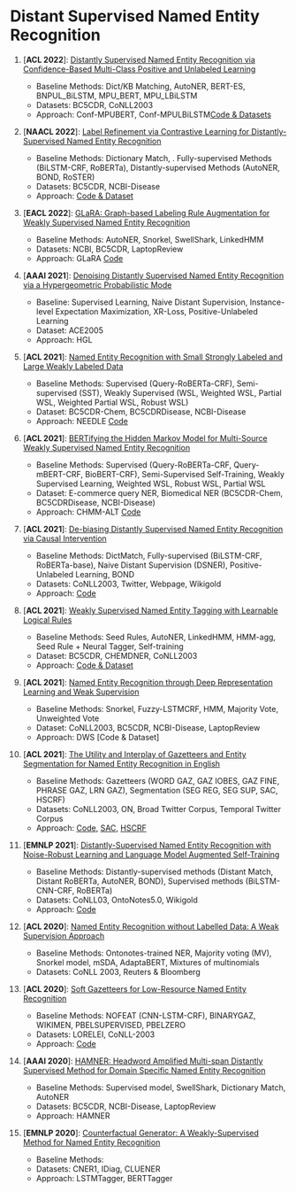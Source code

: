 # Distant Supervised Named Entity Recognition

1. [**ACL 2022**]: [Distantly Supervised Named Entity Recognition via Confidence-Based Multi-Class Positive and Unlabeled Learning](https://aclanthology.org/2022.acl-long.498/)
	- Baseline Methods: Dict/KB Matching, AutoNER, BERT-ES, BNPUL\_BiLSTM, MPU\_BERT, MPU\_LBiLSTM
	- Datasets: BC5CDR, CoNLL2003
	- Approach: Conf-MPUBERT, Conf-MPULBiLSTM[Code & Datasets](https://github.com/kangISU/Conf-MPU-DS-NER)
	
2. [**NAACL 2022**]: [Label Refinement via Contrastive Learning for Distantly-Supervised Named Entity Recognition](https://aclanthology.org/2022.findings-naacl.203/)
	- Baseline Methods: Dictionary Match, . Fully-supervised Methods (BiLSTM-CRF, RoBERTa), Distantly-supervised Methods (AutoNER, BOND, RoSTER)	
	- Datasets: BC5CDR, NCBI-Disease
	- Approach: [Code & Dataset](https://github.com/yinghy18/CReDEL)
	
3. [**EACL 2022**]: [GLaRA: Graph-based Labeling Rule Augmentation for Weakly Supervised Named Entity Recognition](https://aclanthology.org/2021.eacl-main.318.pdf)
	- Baseline Methods: AutoNER, Snorkel, SwellShark, LinkedHMM	
	- Datasets: NCBI, BC5CDR, LaptopReview
	- Approach: GLaRA [Code](https://github.com/zhaoxy92/GLaRA)
	
4. [**AAAI 2021**]: [Denoising Distantly Supervised Named Entity Recognition via a Hypergeometric Probabilistic Mode](https://ojs.aaai.org/index.php/AAAI/article/view/17702/17509)
	- Baseline: Supervised Learning, Naive Distant Supervision, Instance-level Expectation Maximization, XR-Loss, Positive-Unlabeled Learning	
	- Dataset: ACE2005
	- Approach: HGL
		
5. [**ACL 2021**]: [Named Entity Recognition with Small Strongly Labeled and Large Weakly Labeled Data](https://aclanthology.org/2021.acl-long.140.pdf)
	- Baseline Methods: Supervised (Query-RoBERTa-CRF), Semi-supervised (SST), Weakly Supervised (WSL, Weighted WSL, Partial WSL, Weighted Partial WSL, Robust WSL)	
	- Dataset: BC5CDR-Chem, BC5CDRDisease, NCBI-Disease
	- Approach: NEEDLE [Code](https://github.com/amzn/amazon-weak-ner-needle)
	
6. [**ACL 2021**]: [BERTifying the Hidden Markov Model for Multi-Source Weakly Supervised Named Entity Recognition](https://aclanthology.org/2021.acl-long.482.pdf)
	- Baseline Methods: Supervised (Query-RoBERTa-CRF, Query-mBERT-CRF, BioBERT-CRF), Semi-Supervised Self-Training, Weakly Supervised Learning, Weighted WSL, Robust WSL, Partial WSL
	- Dataset: E-commerce query NER, Biomedical NER (BC5CDR-Chem, BC5CDRDisease, NCBI-Disease)
	- Approach: CHMM-ALT [Code](https://github.com/Yinghao-Li/CHMM-ALT)
	
7. [**ACL 2021**]: [De-biasing Distantly Supervised Named Entity Recognition via Causal Intervention](https://aclanthology.org/2021.acl-long.371.pdf)
	- Baseline Methods: DictMatch, Fully-supervised (BiLSTM-CRF, RoBERTa-base), Naive Distant Supervision (DSNER), Positive-Unlabeled Learning, BOND	
	- Datasets: CoNLL2003, Twitter, Webpage, Wikigold
	- Approach: [Code](https://github.com/zwkatgithub/DSCAU)
	
8. [**ACL 2021**]: [Weakly Supervised Named Entity Tagging with Learnable Logical Rules](https://arxiv.org/abs/2107.02282)
	- Baseline Methods: Seed Rules, AutoNER, LinkedHMM, HMM-agg, Seed Rule + Neural Tagger, Self-training
	- Dataset: BC5CDR, CHEMDNER, CoNLL2003
	- Approach: [Code & Dataset](https://github.com/JiachengLi1995/TALLOR)
	
9. [**ACL 2021**]: [Named Entity Recognition through Deep Representation Learning and Weak Supervision](https://aclanthology.org/2021.findings-acl.335.pdf)
	- Baseline Methods: Snorkel, Fuzzy-LSTMCRF, HMM, Majority Vote, Unweighted Vote
	- Dataset: CoNLL2003, BC5CDR, NCBI-Disease, LaptopReview
	- Approach: DWS [Code & Dataset]
	
10. [**ACL 2021**]: [The Utility and Interplay of Gazetteers and Entity Segmentation for Named Entity Recognition in English](https://aclanthology.org/2021.findings-acl.349/)
	- Baseline Methods: Gazetteers (WORD GAZ, GAZ IOBES, GAZ FINE, PHRASE GAZ, LRN GAZ), Segmentation (SEG REG, SEG SUP, SAC, HSCRF)
	- Datasets: CoNLL2003, ON, Broad Twitter Corpus, Temporal Twitter Corpus
	- Approach: [Code](https://github.com/guillaumegenthial/tf_ner), [SAC](https://github.com/XiaoShiyuan/NCRF-SAC), [HSCRF](https://github.com/ZhixiuYe/HSCRF-pytorch)
	
11. [**EMNLP 2021**]: [Distantly-Supervised Named Entity Recognition with Noise-Robust Learning and Language Model Augmented Self-Training](https://aclanthology.org/2021.emnlp-main.810.pdf)
	- Baseline Methods: Distantly-supervised methods (Distant Match, Distant RoBERTa, AutoNER, BOND), Supervised methods (BiLSTM-CNN-CRF, RoBERTa)
	- Datasets: CoNLL03, OntoNotes5.0, Wikigold
	- Approach: [Code](https://github.com/yumeng5/RoSTER)
	
12. [**ACL 2020**]: [Named Entity Recognition without Labelled Data: A Weak Supervision Approach](https://aclanthology.org/2020.acl-main.139/)
	- Baseline Methods: Ontonotes-trained NER, Majority voting (MV), Snorkel model, mSDA, AdaptaBERT, Mixtures of multinomials
	- Datasets: CoNLL 2003, Reuters & Bloomberg
	
13. [**ACL 2020**]: [Soft Gazetteers for Low-Resource Named Entity Recognition](https://aclanthology.org/2020.acl-main.722/)
	- Baseline Methods: NOFEAT (CNN-LSTM-CRF), BINARYGAZ, WIKIMEN, PBELSUPERVISED, PBELZERO
	- Datasets: LORELEI, CoNLL-2003
	- Approach: [Code](https://github.com/shrutirij/soft-gazetteers)
	
14. [**AAAI 2020**]: [HAMNER: Headword Amplified Multi-span Distantly Supervised Method for Domain Specific Named Entity Recognition](https://ojs.aaai.org/index.php/AAAI/article/view/6358/6214)
	- Baseline Methods: Supervised model, SwellShark, Dictionary Match, AutoNER
	- Datasets: BC5CDR, NCBI-Disease, LaptopReview
	- Approach: HAMNER
	
15. [**EMNLP 2020**]: [Counterfactual Generator: A Weakly-Supervised Method for Named Entity Recognition](https://aclanthology.org/2020.emnlp-main.590/)
	- Baseline Methods: 
	- Datasets: CNER1, IDiag, CLUENER
	- Approach: LSTMTagger, BERTTagger